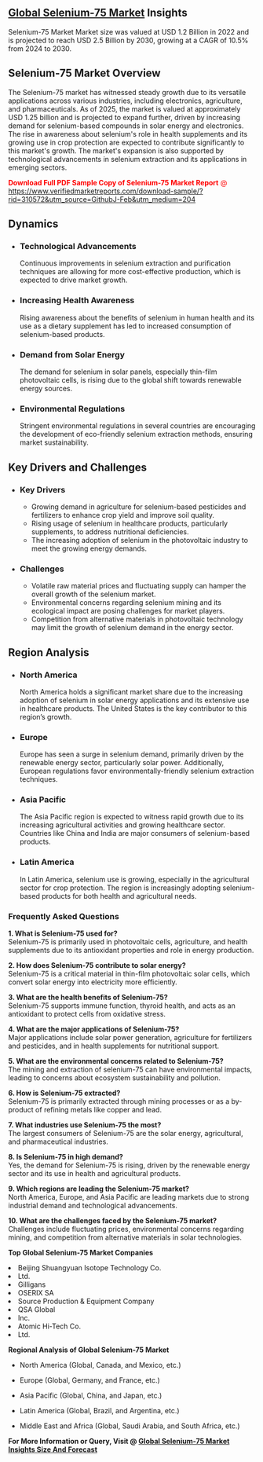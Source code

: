 <h2><a href="https://www.verifiedmarketreports.com/download-sample/?rid=310572&amp;utm_source=GithubJ&amp;utm_medium=204" target="_blank">Global Selenium-75 Market</a> Insights</h2><p>Selenium-75 Market Market size was valued at USD 1.2 Billion in 2022 and is projected to reach USD 2.5 Billion by 2030, growing at a CAGR of 10.5% from 2024 to 2030.</p><p> <h2>Selenium-75 Market Overview</h2> <p>The Selenium-75 market has witnessed steady growth due to its versatile applications across various industries, including electronics, agriculture, and pharmaceuticals. As of 2025, the market is valued at approximately USD 1.25 billion and is projected to expand further, driven by increasing demand for selenium-based compounds in solar energy and electronics. The rise in awareness about selenium's role in health supplements and its growing use in crop protection are expected to contribute significantly to this market's growth. The market's expansion is also supported by technological advancements in selenium extraction and its applications in emerging sectors.</p> <p><p><span class=""><span style="color: #ff0000;"><strong>Download Full PDF Sample Copy of Selenium-75 Market Report</strong> @ </span><a href="https://www.verifiedmarketreports.com/download-sample/?rid=310572&amp;utm_source=GithubJ-Feb&amp;utm_medium=204" target="_blank">https://www.verifiedmarketreports.com/download-sample/?rid=310572&amp;utm_source=GithubJ-Feb&amp;utm_medium=204</a></span></p></p> <h2>Dynamics</h2> <ul> <li><h3>Technological Advancements</h3> Continuous improvements in selenium extraction and purification techniques are allowing for more cost-effective production, which is expected to drive market growth.</li> <li><h3>Increasing Health Awareness</h3> Rising awareness about the benefits of selenium in human health and its use as a dietary supplement has led to increased consumption of selenium-based products.</li> <li><h3>Demand from Solar Energy</h3> The demand for selenium in solar panels, especially thin-film photovoltaic cells, is rising due to the global shift towards renewable energy sources.</li> <li><h3>Environmental Regulations</h3> Stringent environmental regulations in several countries are encouraging the development of eco-friendly selenium extraction methods, ensuring market sustainability.</li> </ul> <h2>Key Drivers and Challenges</h2> <ul> <li><h3>Key Drivers</h3> <ul> <li>Growing demand in agriculture for selenium-based pesticides and fertilizers to enhance crop yield and improve soil quality.</li> <li>Rising usage of selenium in healthcare products, particularly supplements, to address nutritional deficiencies.</li> <li>The increasing adoption of selenium in the photovoltaic industry to meet the growing energy demands.</li> </ul> </li> <li><h3>Challenges</h3> <ul> <li>Volatile raw material prices and fluctuating supply can hamper the overall growth of the selenium market.</li> <li>Environmental concerns regarding selenium mining and its ecological impact are posing challenges for market players.</li> <li>Competition from alternative materials in photovoltaic technology may limit the growth of selenium demand in the energy sector.</li> </ul> </li> </ul> <h2>Region Analysis</h2> <ul> <li><h3>North America</h3> North America holds a significant market share due to the increasing adoption of selenium in solar energy applications and its extensive use in healthcare products. The United States is the key contributor to this region’s growth.</li> <li><h3>Europe</h3> Europe has seen a surge in selenium demand, primarily driven by the renewable energy sector, particularly solar power. Additionally, European regulations favor environmentally-friendly selenium extraction techniques.</li> <li><h3>Asia Pacific</h3> The Asia Pacific region is expected to witness rapid growth due to its increasing agricultural activities and growing healthcare sector. Countries like China and India are major consumers of selenium-based products.</li> <li><h3>Latin America</h3> In Latin America, selenium use is growing, especially in the agricultural sector for crop protection. The region is increasingly adopting selenium-based products for both health and agricultural needs.</li> </ul> <h3>Frequently Asked Questions</h3> <p><strong>1. What is Selenium-75 used for?</strong><br> Selenium-75 is primarily used in photovoltaic cells, agriculture, and health supplements due to its antioxidant properties and role in energy production.</p> <p><strong>2. How does Selenium-75 contribute to solar energy?</strong><br> Selenium-75 is a critical material in thin-film photovoltaic solar cells, which convert solar energy into electricity more efficiently.</p> <p><strong>3. What are the health benefits of Selenium-75?</strong><br> Selenium-75 supports immune function, thyroid health, and acts as an antioxidant to protect cells from oxidative stress.</p> <p><strong>4. What are the major applications of Selenium-75?</strong><br> Major applications include solar power generation, agriculture for fertilizers and pesticides, and in health supplements for nutritional support.</p> <p><strong>5. What are the environmental concerns related to Selenium-75?</strong><br> The mining and extraction of selenium-75 can have environmental impacts, leading to concerns about ecosystem sustainability and pollution.</p> <p><strong>6. How is Selenium-75 extracted?</strong><br> Selenium-75 is primarily extracted through mining processes or as a by-product of refining metals like copper and lead.</p> <p><strong>7. What industries use Selenium-75 the most?</strong><br> The largest consumers of Selenium-75 are the solar energy, agricultural, and pharmaceutical industries.</p> <p><strong>8. Is Selenium-75 in high demand?</strong><br> Yes, the demand for Selenium-75 is rising, driven by the renewable energy sector and its use in health and agricultural products.</p> <p><strong>9. Which regions are leading the Selenium-75 market?</strong><br> North America, Europe, and Asia Pacific are leading markets due to strong industrial demand and technological advancements.</p> <p><strong>10. What are the challenges faced by the Selenium-75 market?</strong><br> Challenges include fluctuating prices, environmental concerns regarding mining, and competition from alternative materials in solar technologies.</p> </p><p><strong>Top Global Selenium-75 Market Companies</strong></p><div data-test-id=""><p><li>Beijing Shuangyuan Isotope Technology Co.</li><li> Ltd.</li><li> Gilligans</li><li> OSERIX SA</li><li> Source Production & Equipment Company</li><li> QSA Global</li><li> Inc.</li><li> Atomic Hi-Tech Co.</li><li> Ltd.</li></p><div><strong>Regional Analysis of&nbsp;Global Selenium-75 Market</strong></div><ul><li dir="ltr"><p dir="ltr">North America&nbsp;(Global, Canada, and Mexico, etc.)</p></li><li dir="ltr"><p dir="ltr">Europe (Global, Germany, and France, etc.)</p></li><li dir="ltr"><p dir="ltr">Asia Pacific&nbsp;(Global, China, and Japan, etc.)</p></li><li dir="ltr"><p dir="ltr">Latin America&nbsp;(Global, Brazil, and Argentina, etc.)</p></li><li dir="ltr">Middle East and Africa&nbsp;(Global, Saudi Arabia, and South Africa, etc.)</li></ul><p><strong>For More Information or Query, Visit @&nbsp;</strong><strong><a href="https://www.verifiedmarketreports.com/product/selenium-75-market/?utm_source=GithubJ&amp;utm_medium=204" target="_blank">Global Selenium-75 Market Insights Size And Forecast</a></strong></p></div>
